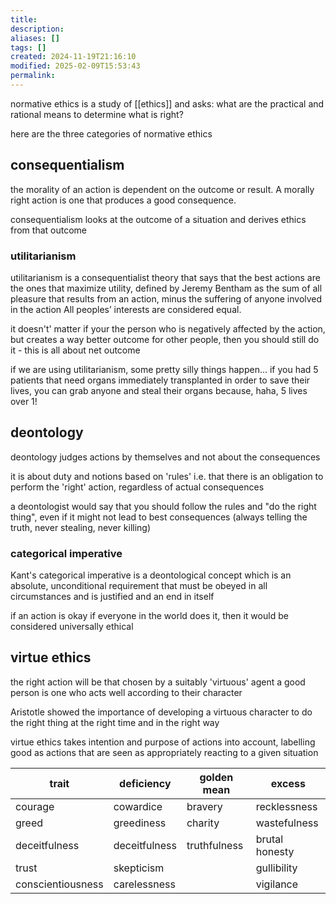 ```yaml
---
title: 
description: 
aliases: []
tags: []
created: 2024-11-19T21:16:10
modified: 2025-02-09T15:53:43
permalink:
---
```


normative ethics is a study of [[ethics]] and asks: what are the practical and rational means to determine what is right?

here are the three categories of normative ethics

## consequentialism

the morality of an action is dependent on the outcome or result. A morally right action is one that produces a good consequence.

consequentialism looks at the outcome of a situation and derives ethics from that outcome

### utilitarianism

utilitarianism is a consequentialist theory that says that the best actions are the ones that maximize utility, defined by Jeremy Bentham as the sum of all pleasure that results from an action, minus the suffering of anyone involved in the action All peoples’ interests are considered equal.

it doesn't' matter if your the person who is negatively affected by the action, but creates a way better outcome for other people, then you should still do it - this is all about net outcome

if we are using utilitarianism, some pretty silly things happen...
if you had 5 patients that need organs immediately transplanted in order to save their lives, you can grab anyone and steal their organs because, haha, 5 lives over 1!

## deontology

deontology judges actions by themselves and not about the consequences

it is about duty and notions based on 'rules' i.e. that there is an obligation to perform the 'right' action, regardless of actual consequences

a deontologist would say that you should follow the rules and "do the right thing", even if it might not lead to best consequences (always telling the truth, never stealing, never killing)

### categorical imperative

Kant's categorical imperative is a deontological concept which is an absolute, unconditional requirement that must be obeyed in all circumstances and is justified and an end in itself

if an action is okay if everyone in the world does it, then it would be considered universally ethical

## virtue ethics

the right action will be that chosen by a suitably 'virtuous' agent
a good person is one who acts well according to their character

Aristotle showed the importance of developing a virtuous character to do the right thing at the right time and in the right way

virtue ethics takes intention and purpose of actions into account, labelling good as actions that are seen as appropriately reacting to a given situation

| trait             | deficiency    | golden mean  | excess         |
| ----------------- | ------------- | ------------ | -------------- |
| courage           | cowardice     | bravery      | recklessness   |
| greed             | greediness    | charity      | wastefulness   |
| deceitfulness     | deceitfulness | truthfulness | brutal honesty |
| trust             | skepticism    |              | gullibility    |
| conscientiousness | carelessness  |              | vigilance      |
